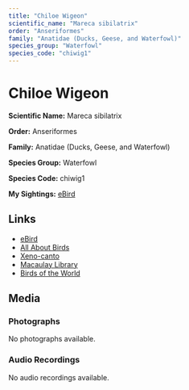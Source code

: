 ```yaml
---
title: "Chiloe Wigeon"
scientific_name: "Mareca sibilatrix"
order: "Anseriformes"
family: "Anatidae (Ducks, Geese, and Waterfowl)"
species_group: "Waterfowl"
species_code: "chiwig1"
---
```


# Chiloe Wigeon

**Scientific Name:** Mareca sibilatrix

**Order:** Anseriformes

**Family:** Anatidae (Ducks, Geese, and Waterfowl)

**Species Group:** Waterfowl

**Species Code:** chiwig1

**My Sightings:** [eBird](https://ebird.org/lifelist?r=world&time=life&spp=chiwig1)

## Links
* [eBird](https://ebird.org/species/chiwig1) 
* [All About Birds](https://www.allaboutbirds.org/guide/chiwig1) 
* [Xeno-canto](https://www.xeno-canto.org/species/mareca-sibilatrix) 
* [Macaulay Library](https://search.macaulaylibrary.org/catalog?taxonCode=chiwig1&sort=rating_rank_desc)
* [Birds of the World](https://birdsoftheworld.org/bow/species/chiwig1)

## Media
### Photographs
No photographs available.

### Audio Recordings
No audio recordings available.

